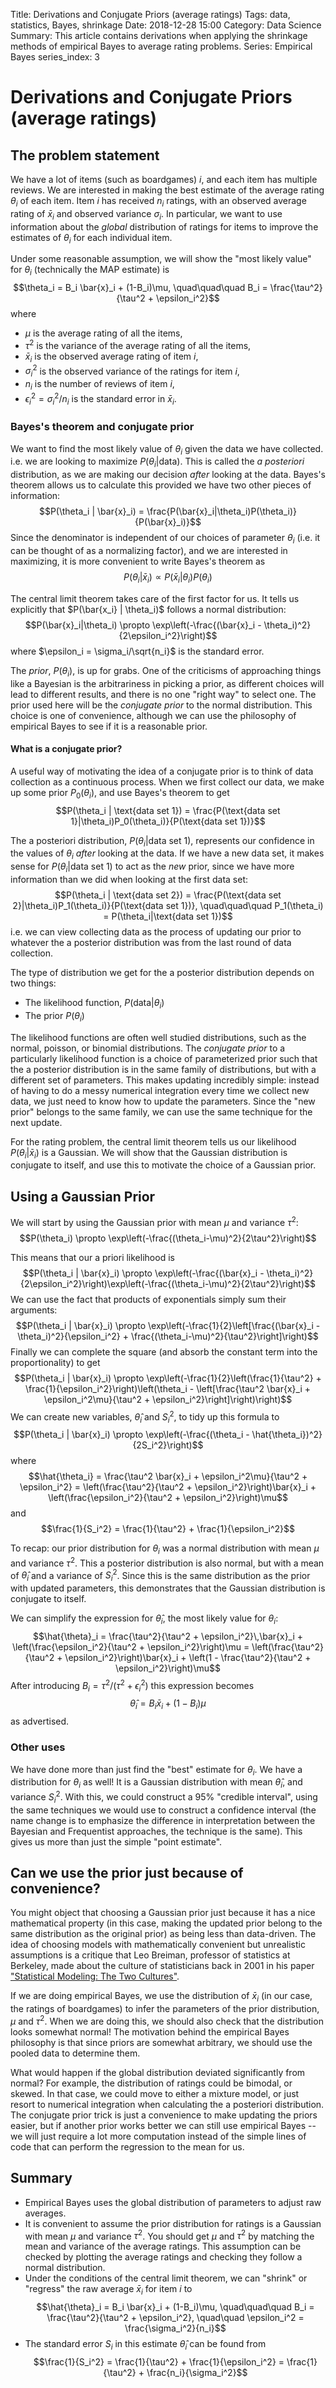 Title: Derivations and Conjugate Priors (average ratings)
Tags: data, statistics, Bayes, shrinkage
Date: 2018-12-28 15:00
Category: Data Science
Summary: This article contains derivations when applying the shrinkage methods of empirical Bayes to average rating problems.
Series: Empirical Bayes
series_index: 3

# Derivations and Conjugate Priors (average ratings)

## The problem statement

We have a lot  of items (such as boardgames) $i$, and each item has multiple reviews. We are interested in making the best estimate of the average rating $\theta_i$ of each item. Item $i$ has received $n_i$ ratings, with an observed average rating of $\bar{x}_i$ and observed variance $\sigma_i$.  In particular, we want to use information about the _global_ distribution of ratings for items to improve the estimates of $\theta_i$ for each individual item.

Under some reasonable assumption, we will show the "most likely value" for $\theta_i$ (technically the MAP estimate) is
$$\theta_i = B_i \bar{x}_i + (1-B_i)\mu, \quad\quad\quad B_i = \frac{\tau^2}{\tau^2 + \epsilon_i^2}$$
where

* $\mu$ is the average rating of all the items,
* $\tau^2$ is the variance of the average rating of all the items,
* $\bar{x}_i$ is the observed average rating of item $i$,
* $\sigma_i^2$ is the observed variance of the ratings for item $i$,
* $n_i$ is the number of reviews of item $i$,
* $\epsilon_i^2 = \sigma_i^2/n_i$ is the standard error in $\bar{x}_i$.

### Bayes's theorem and conjugate prior

We want to find the most likely value of $\theta_i$ given the data we have collected. i.e. we are looking to maximize $P(\theta_i | \text{data})$. This is called the _a posteriori_ distribution, as we are making our decision _after_ looking at the data. Bayes's theorem allows us to calculate this provided we have two other pieces of information:
$$P(\theta_i | \bar{x}_i) = \frac{P(\bar{x}_i|\theta_i)P(\theta_i)}{P(\bar{x}_i)}$$
Since the denominator is independent of our choices of parameter $\theta_i$ (i.e. it can be thought of as a normalizing factor), and we are interested in maximizing, it is more convenient to write Bayes's theorem as
$$P(\theta_i | \bar{x}_i) \propto P(\bar{x}_i|\theta_i)P(\theta_i)$$

The central limit theorem takes care of the first factor for us. It tells us explicitly that $P(\bar{x_i} | \theta_i)$ follows a normal distribution:
$$P(\bar{x}_i|\theta_i) \propto \exp\left(-\frac{(\bar{x}_i - \theta_i)^2}{2\epsilon_i^2}\right)$$
where $\epsilon_i = \sigma_i/\sqrt{n_i}$ is the standard error.

The _prior_, $P(\theta_i)$, is up for grabs. One of the criticisms of approaching things like a Bayesian is the arbitrariness in picking a prior, as different choices will lead to different results, and there is no one "right way" to select one. The prior used here will be the _conjugate prior_ to the normal distribution. This choice is one of convenience, although we can use the philosophy of empirical Bayes to see if it is a reasonable prior.

#### What is a conjugate prior?

A useful way of motivating the idea of a conjugate prior is to think of data collection as a continuous process. When we first collect our data, we make up some prior $P_0(\theta_i)$, and use Bayes's theorem to get
$$P(\theta_i | \text{data set 1}) = \frac{P(\text{data set 1}|\theta_i)P_0(\theta_i)}{P(\text{data set 1})}$$

The a posteriori distribution, $P(\theta_i | \text{data set 1})$,  represents our confidence in the values of $\theta_i$ _after_ looking at the data. If we have a new data set, it makes sense for $P(\theta_i | \text{data set 1})$ to act as the _new_ prior, since we have more information than we did when looking at the first data set:
$$P(\theta_i | \text{data set 2}) = \frac{P(\text{data set 2}|\theta_i)P_1(\theta_i)}{P(\text{data set 1})}, \quad\quad\quad P_1(\theta_i) = P(\theta_i|\text{data set 1})$$
i.e. we can view collecting data as the process of updating our prior to whatever the a posterior distribution was from the last round of data collection.

The type of distribution we get for the a posterior distribution depends on two things:

* The likelihood function, $P(\text{data} | \theta_i)$
* The prior $P(\theta_i)$

The likelihood functions are often well studied distributions, such as the normal, poisson, or binomial distributions. The _conjugate prior_ to a particularly likelihood function is a choice of parameterized prior such that the a posterior distribution is in the same family of distributions, but with a different set of parameters. This makes updating incredibly simple: instead of having to do a messy numerical integration every time we collect new data, we just need to know how to update the parameters. Since the "new prior" belongs to the same family, we can use the same technique for the next update.

For the rating problem, the central limit theorem tells us our likelihood $P(\theta_i | \bar{x}_i)$ is a Gaussian. We will show that the Gaussian distribution is conjugate to itself, and use this to motivate the choice of a Gaussian prior.

## Using a Gaussian Prior

We will start by using the Gaussian prior with mean $\mu$ and variance $\tau^2$:
$$P(\theta_i) \propto \exp\left(-\frac{(\theta_i-\mu)^2}{2\tau^2}\right)$$

This means that our a priori likelihood is
$$P(\theta_i | \bar{x}_i) \propto \exp\left(-\frac{(\bar{x}_i - \theta_i)^2}{2\epsilon_i^2}\right)\exp\left(-\frac{(\theta_i-\mu)^2}{2\tau^2}\right)$$
We can use the fact that products of exponentials simply sum their arguments:
$$P(\theta_i | \bar{x}_i) \propto \exp\left(-\frac{1}{2}\left[\frac{(\bar{x}_i - \theta_i)^2}{\epsilon_i^2} + \frac{(\theta_i-\mu)^2}{\tau^2}\right]\right)$$
Finally we can complete the square (and absorb the constant term into the proportionality) to get
$$P(\theta_i | \bar{x}_i) \propto \exp\left(-\frac{1}{2}\left(\frac{1}{\tau^2} + \frac{1}{\epsilon_i^2}\right)\left(\theta_i - \left[\frac{\tau^2 \bar{x}_i + \epsilon_i^2\mu}{\tau^2 + \epsilon_i^2}\right]\right)\right)$$
We can create new variables, $\hat{\theta}_i$ and $S_i^2$, to tidy up this formula to
$$P(\theta_i | \bar{x}_i) \propto \exp\left(-\frac{(\theta_i - \hat{\theta_i})^2}{2S_i^2}\right)$$
where
$$\hat{\theta_i} = \frac{\tau^2 \bar{x}_i + \epsilon_i^2\mu}{\tau^2 + \epsilon_i^2} = \left(\frac{\tau^2}{\tau^2 + \epsilon_i^2}\right)\bar{x}_i + \left(\frac{\epsilon_i^2}{\tau^2 + \epsilon_i^2}\right)\mu$$
and
$$\frac{1}{S_i^2} = \frac{1}{\tau^2} + \frac{1}{\epsilon_i^2}$$


To recap: our prior distribution for $\theta_i$ was a normal distribution with mean $\mu$ and variance $\tau^2$. This a posterior distribution is also normal, but with a mean of $\hat{\theta}_i$ and a variance of $S_i^2$. Since this is the same distribution as the prior with updated parameters, this demonstrates that the Gaussian distribution is conjugate to itself.

We can simplify the expression for $\hat{\theta}_i$, the most likely value for $\theta_i$:
$$\hat{\theta}_i = \frac{\tau^2}{\tau^2 + \epsilon_i^2}\,\bar{x}_i + \left(\frac{\epsilon_i^2}{\tau^2 + \epsilon_i^2}\right)\mu = \left(\frac{\tau^2}{\tau^2 + \epsilon_i^2}\right)\bar{x}_i + \left(1 - \frac{\tau^2}{\tau^2 + \epsilon_i^2}\right)\mu$$
After introducing $B_i = \tau^2/(\tau^2 + \epsilon_i^2)$ this expression becomes
$$\hat{\theta}_i = B_i \bar{x}_i + (1-B_i)\mu$$
as advertised.

### Other uses

We have done more than just find the "best" estimate for $\theta_i$. We have a distribution for $\theta_i$ as well! It is a Gaussian distribution with mean $\hat{\theta}_i$, and variance $S_i^2$.
With this, we could construct a 95% "credible interval", using the same techniques we would use to construct a confidence interval (the name change is to emphasize the difference in interpretation between the Bayesian and Frequentist approaches, the technique is the same). This gives us more than just the simple "point estimate".

## Can we use the prior just because of convenience?

You might object that choosing a Gaussian prior just because it has a nice mathematical property (in this case, making the updated prior belong to the same distribution as the original prior) as being less than data-driven. The idea of choosing models with mathematically convenient  but unrealistic assumptions is a critique that Leo Breiman, professor of statistics at Berkeley, made about the culture of statisticians back in 2001 in his paper ["Statistical Modeling: The Two Cultures"](https://projecteuclid.org/download/pdf_1/euclid.ss/1009213726).

If we are doing empirical Bayes, we use the distribution of $\bar{x}_i$ (in our case, the ratings of boardgames) to infer the parameters of the prior distribution, $\mu$ and $\tau^2$. When we are doing this, we should also check that the distribution looks somewhat normal! The motivation behind the empirical Bayes philosophy is that since priors are somewhat arbitrary, we should use the pooled data to determine them.

What would happen if the global distribution deviated significantly from normal? For example, the distribution of ratings could be bimodal, or skewed. In that case, we could move to either a mixture model, or just resort to numerical integration when calculating the a posteriori distribution. The conjugate prior trick is just a convenience to make updating the priors easier, but if another prior works better we can still use empirical Bayes -- we will just require a lot more computation instead of the simple lines of code that can perform the regression to the mean for us.

## Summary

* Empirical Bayes uses the global distribution of parameters to adjust raw averages.
* It is convenient to assume the prior distribution for ratings is a Gaussian with mean $\mu$ and variance $\tau^2$. You should get $\mu$ and $\tau^2$ by matching the mean and variance of the average ratings. This assumption can be checked by plotting the average ratings and checking they follow a normal distribution.
* Under the conditions of the central limit theorem, we can "shrink" or "regress" the raw average $\bar{x}_i$ for item $i$ to
$$\hat{\theta}_i = B_i \bar{x}_i + (1-B_i)\mu, \quad\quad\quad B_i = \frac{\tau^2}{\tau^2 + \epsilon_i^2}, \quad\quad \epsilon_i^2 = \frac{\sigma_i^2}{n_i}$$
* The standard error $S_i$ in this estimate $\hat{\theta}_i$ can be found from
$$\frac{1}{S_i^2} = \frac{1}{\tau^2} + \frac{1}{\epsilon_i^2} = \frac{1}{\tau^2} + \frac{n_i}{\sigma_i^2}$$
